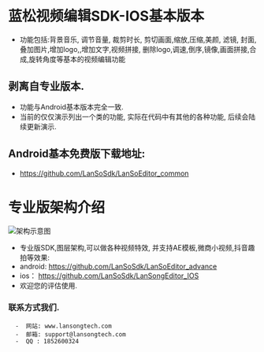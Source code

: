# 蓝松视频编辑SDK-IOS基本版本
- 功能包括:背景音乐, 调节音量, 裁剪时长, 剪切画面,缩放,压缩,美颜, 滤镜, 封面,叠加图片,增加logo,,增加文字,视频拼接, 删除logo,调速,倒序,镜像,画面拼接,合成,旋转角度等基本的视频编辑功能
## 剥离自专业版本.
- 功能与Android基本版本完全一致.
- 当前的仅仅演示列出一个类的功能, 实际在代码中有其他的各种功能, 后续会陆续更新演示.

## Android基本免费版下载地址:
- https://github.com/LanSoSdk/LanSoEditor_common
# 专业版架构介绍
![架构示意图](https://github.com/LanSoSdk/LanSoEditor_advance/blob/master/SDK%E6%9E%B6%E6%9E%84%E5%9B%BE%E7%89%87.png)
-  专业版SDK,图层架构,可以做各种视频特效, 并支持AE模板,微商小视频,抖音趣拍等效果: 
-  android: 
  https://github.com/LanSoSdk/LanSoEditor_advance
- ios：
    https://github.com/LanSoSdk/LanSongEditor_IOS
-   欢迎您的评估使用.

### 联系方式我们.
      -  网站: www.lansongtech.com
      -  邮箱: support@lansongtech.com
      -  QQ : 1852600324
               
